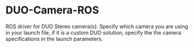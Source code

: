 DUO-Camera-ROS
==============

ROS driver for DUO Stereo camera(s). Specify which camera you are using in your launch file, if it is a custom DUO solution, specify the the camera specifications in the launch parameters.
